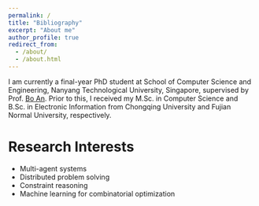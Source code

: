 ```yaml
---
permalink: /
title: "Bibliography"
excerpt: "About me"
author_profile: true
redirect_from: 
  - /about/
  - /about.html
---
```


I am currently a final-year PhD student at School of Computer Science and Engineering, Nanyang Technological University, Singapore, supervised by Prof. [Bo An](https://personal.ntu.edu.sg/boan/). Prior to this, I received my M.Sc. in Computer Science and B.Sc. in Electronic Information from Chongqing University and Fujian Normal University, respectively.

# Research Interests

- Multi-agent systems
- Distributed problem solving
- Constraint reasoning
- Machine learning for combinatorial optimization

